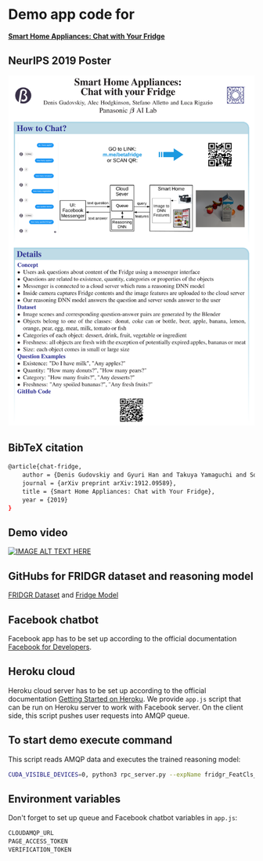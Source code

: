 # Demo app code for
**[Smart Home Appliances: Chat with Your Fridge](https://arxiv.org/pdf/1912.09589.pdf)**

## NeurIPS 2019 Poster
<div align="center">
  <img src="poster.png" width="800px">
</div>

## BibTeX citation
```bash
@article{chat-fridge,
	author = {Denis Gudovskiy and Gyuri Han and Takuya Yamaguchi and Sotaro Tsukizawa},
	journal = {arXiv preprint arXiv:1912.09589},
	title = {Smart Home Appliances: Chat with Your Fridge},
	year = {2019}
}
```

## Demo video
[![IMAGE ALT TEXT HERE](https://img.youtube.com/vi/UkapMNcXlq8/0.jpg)](https://www.youtube.com/watch?v=UkapMNcXlq8)

## GitHubs for FRIDGR dataset and reasoning model
[FRIDGR Dataset](https://github.com/gudovskiy/fridge-dataset/) and [Fridge Model](https://github.com/gudovskiy/fridge-network)

## Facebook chatbot
Facebook app has to be set up according to the official documentation [Facebook for Developers](https://developers.facebook.com/docs/messenger-platform/).

## Heroku cloud
Heroku cloud server has to be set up according to the official documentation [Getting Started on Heroku](https://devcenter.heroku.com/start).
We provide `app.js` script that can be run on Heroku server to work with Facebook server. On the client side, this script pushes user requests into AMQP queue.

## To start demo execute command
This script reads AMQP data and executes the trained reasoning model:

```bash
CUDA_VISIBLE_DEVICES=0, python3 rpc_server.py --expName fridgr_FeatCls_EmbRandom_CfgArgs0 --gpus 0 --netLength 4 --restoreEpoch 25 --getPreds @configs/args_inference.txt
```

## Environment variables
Don't forget to set up queue and Facebook chatbot variables in `app.js`:
```bash
CLOUDAMQP_URL
PAGE_ACCESS_TOKEN
VERIFICATION_TOKEN
```
